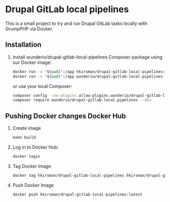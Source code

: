 # Drupal GitLab local pipelines

This is a small project to try and run Drupal GitLab tasks locally with
GrumpPHP via Docker.

## Installation

1. Install wunderio/drupal-gitlab-local-pipelines Composer package using our Docker image:

   ```bash
   docker run -v "$(pwd)":/app hkirsman/drupal-gitlab-local-pipelines:latest composer config --no-plugins allow-plugins.wunderio/drupal-gitlab-local-pipelines true
   docker run -v "$(pwd)":/app wunderio/drupal-gitlab-local-pipelines composer require wunderio/drupal-gitlab-local-pipelines --dev
   ```

   or use your local Composer:

   ```bash
   composer config --no-plugins allow-plugins.wunderio/drupal-gitlab-local-pipelines true
   composer require wunderio/drupal-gitlab-local-pipelines --dev
   ```

## Pushing Docker changes Docker Hub

1. Create image

    ```bash
    make build
    ```

2. Log in to Docker Hub:


    ```bash
    docker login
    ```

3. Tag Docker Image

    ```bash
    docker tag hkirsman/drupal-gitlab-local-pipelines hkirsman/drupal-gitlab-local-pipelines:latest
    ```

4. Push Docker Image

    ```bash
    docker push hkirsman/drupal-gitlab-local-pipelines:latest
    ```
